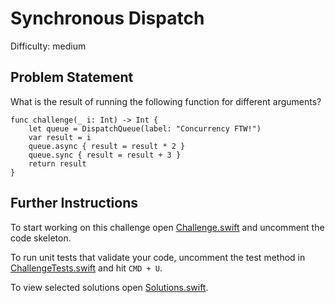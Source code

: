 Synchronous Dispatch
====================

Difficulty: medium

Problem Statement
-----------------

What is the result of running the following function for different arguments?

``` {.swift}
func challenge(_ i: Int) -> Int {
    let queue = DispatchQueue(label: "Concurrency FTW!")
    var result = i
    queue.async { result = result * 2 }
    queue.sync { result = result + 3 }
    return result
}
```

Further Instructions
--------------------

To start working on this challenge open [Challenge.swift] and uncomment the code
skeleton.

To run unit tests that validate your code, uncomment the test method in
[ChallengeTests.swift] and hit `CMD + U`.

To view selected solutions open [Solutions.swift].

  [Challenge.swift]: Sources/SynchronousDispatch/Challenge.swift
  [ChallengeTests.swift]: Tests/SynchronousDispatchTests/ChallengeTests.swift
  [Solutions.swift]: Sources/SynchronousDispatch/Solutions.swift
